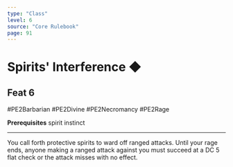 ```yaml
---
type: "Class"
level: 6
source: "Core Rulebook"
page: 91
---
```

# Spirits' Interference ◆
## Feat 6
#PE2Barbarian #PE2Divine #PE2Necromancy #PE2Rage 

**Prerequisites** spirit instinct

---
You call forth protective spirits to ward off ranged attacks. Until your rage ends, anyone making a ranged attack against you must succeed at a DC 5 flat check or the attack misses with no effect.
